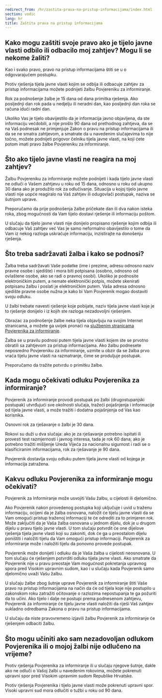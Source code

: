 ```yaml
---
redirect_from: /hr/zastita-prava-na-pristup-informacijama/index.html
section: vodic
lang: hr
title: Zaštita prava na pristup informacijama
---
```


## Kako mogu zaštiti svoje pravo ako je tijelo javne vlasti odbilo ili odbacilo moj zahtjev? Mogu li se nekome žaliti?

Kao i svako pravo, pravo na pristup informacijama štiti se u o odgovarajućem postupku.

Protiv rješenja tijela javne vlasti kojim se odbija ili odbacuje zahtjev za pristup informacijama možete podnijeti žalbu Povjereniku za informiranje.

Rok za podnošenje žalbe je 15 dana od dana primitka rješenja. Ako posljednji dan rok pada u nedjelju ili neradni dan, kao posljednji dan roka se računa idući radni dan.

Ukoliko Vas je tijelo obavijestilo da je informacija javno objavljena, da ste informaciju većdobili, a nije prošlo 90 dana od prethodnog zahtjeva, da se na Vaš podnesak ne primjenjuje Zakon o pravu na pristup informacijama ili da se ne smatra zahtjevom, a smatrate da u navedenim slučajevima to nije točno, možete podnijeti prigovor čelniku tijela javne vlasti, na koji ćete potom imati pravo žalbe Povjereniku za informiranje.

## Što ako tijelo javne vlasti ne reagira na moj zahtjev?

Žalbu Povjereniku za informiranje možete podnijeti i kada tijelo javne vlasti ne odluči o Vašem zahtjevu u roku od 15 dana, odnosno u roku od ukupno 30 dana ako je produžilo rok za odlučivanje. Situacija u kojoj tijelo javne vlasti nije uopće reagiralo na Vaš zahtjev ili odugovlači postupak, naziva se šutnjom uprave.

Preporučamo da prije podnošenja žalbe pričekate dan ili dva nakon isteka roka, zbog mogućnosti da Vam tijelo dostavi rješenje ili informaciju poštom.

U slučaju da tijelo javne vlasti nije donijelo propisano rješenje kojim odbija ili odbacuje Vaš zahtjev već Vas je samo neformalno obavijestilo o tome da Vam iz nekog razloga uskraćuje informaciju, inzistirajte na donošenju rješenja.

## Što treba sadržavati žalba i kako se podnosi?

Žalba treba sadržavati Vaše podatke (ime i prezime, adresu odnosno naziv pravne osobe i sjedište) i mora biti potpisana (osobno, odnosno od ovlaštene osobe, ako se radi o pravnoj osobi). Ukoliko je podnosite elektroničkim putem, a nemate elektronički potpis, možete skenirati potpisanu žalbu i poslati je elektroničkim putem. Vaša adresa odnosno sjedište pravne osobe nužna je kako bi Vam Povjerenik mogao dostaviti svoju odluku.

U žalbi trebate navesti rješenje koje pobijate, naziv tijela javne vlasti koje je to rješenje donijelo i iz kojih ste razloga nezadovoljni rješenjem.

Obrazac za podnošenje žalbe neka tijela objavljuju na svojim Internet stranicama, a možete ga uvijek pronaći na [službenim stranicama Povjerenika za informiranje](http://www.pristupinfo.hr/pravni-okvir/).

Žalba se u pravilu podnosi putem tijela javne vlasti kojem ste se prvotno obratili sa zahtjevom za pristup informacijama. Ako žalbu podnesete neposredno Povjereniku za informiranje, uzmite u obzir da se žalba prvo vraća tijelu javne vlasti na razmatranje, čime se produljuje postupak.

Preporučamo da tražite potvrdu o primitku žalbe.

## Kada mogu očekivati odluku Povjerenika za informiranje? 

Povjerenik za informiranje provodi postupak po žalbi (drugostupanjski postupak) utvrđujući sve okolnosti slučaja, tražeći pojašnjenja i informacije od tijela javne vlasti, a može tražiti i dodatna pojašnjenja od Vas kao korisnika.

Osnovni rok za rješavanje o žalbi je 30 dana.

Rokovi su duži u dva slučaja: ako je za rješavanje potrebno ispitati ili provesti test razmjernosti i javnog interesa, tada je rok 60 dana; ako je potrebno tražiti mišljenje Ureda Vijeća za nacionalnu sigurnost i radi se o klasificiranim informacijama, rok za rješavanje je 90 dana.

Povjerenik dostavlja svoju odluku putem tijela javne vlasti od kojega je informacija zatražena.

## Kakvu odluku Povjerenika za informiranje mogu očekivati?

Povjerenik za Informiranje može usvojiti Vašu žalbu, u cijelosti ili djelomično.

Ako Povjerenik nakon provedenog postupka koji uključuje i uvid u traženu informaciju, ocijeni da je žalba osnovana, naložit će tijelu javne vlasti da se Vam omogući pristup traženoj informaciji te će odrediti za to primjeren rok. Može zaključiti da je Vaša žalba osnovana u jednom dijelu, dok je u drugom dijelu u pravu tijelo javne vlasti. U tom slučaju potvrdit će one dijelove rješenja tijela javne vlasti koji su zakoniti, dok će ga u preostalom dijelu poništiti i naložiti tijelu da Vam omogući pristup informaciji. Povjerenik za informiranje može i naložiti tijelu da ponovno provede postupak.

Povjerenik može donijeti i odluku da je Vaša žalba u cijelosti neosnovana. U tom slučaju će rješenjem potvrditi odluku tijela javne vlasti. Ako smatrate da Povjerenik nije u pravu preostaje Vam mogućnost pokretanja upravnog spora pred Visokim upravnim sudom, kao i u slučaju kada Povjerenik samo djelomično uvaži Vašu žalbu.

U slučaju žalbe zbog šutnje uprave Povjerenik za informiranje štiti Vaše pravo na pristup informacijama na način da će od tijela koje nije postupilo u zakonskom roku zatražiti očitovanje o razlozima nepostupanja te ga požuriti da to učini. Ako tijelo i dalje ne postupi prema podnesenom zahtjevu, Povjerenik za informiranje će tijelu javne vlasti naložiti da riješi Vaš zahtjev sukladno odredbama Zakona o pravu na pristup informacijama.

U slučaju da niste pravovremeno izjavili žalbu Povjerenik za informiranje će rješenjem odbaciti žalbu.

## Što mogu učiniti ako sam nezadovoljan odlukom Povjerenika ili o mojoj žalbi nije odlučeno na vrijeme?

Protiv rješenja Povjerenika za informiranje ili u slučaju njegove šutnje, dakle ako ne odluči o Vašoj žalbi u navedenim rokovima, možete pokrenuti upravni spor pred Visokim upravnim sudom Republike Hrvatske.

Protiv rješenja Povjerenika i tijelo javne vlasti može pokrenuti upravni spor. Visoki upravni sud mora odlučiti o tužbi u roku od 90 dana.